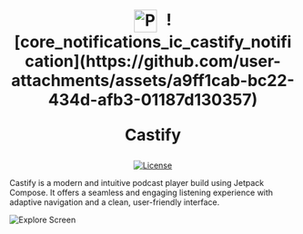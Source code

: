 <h1 align="center">
  <img src="" alt="Podcast Logo" width="40" height="40" style="vertical-align: middle; margin-right: 10px;"> 
  ![core_notifications_ic_castify_notification](https://github.com/user-attachments/assets/a9ff1cab-bc22-434d-afb3-01187d130357)

Castify
</h1>

<p align="center">
  <a href="https://opensource.org/licenses/Apache-2.0"><img alt="License" src="https://img.shields.io/badge/License-Apache%202.0-blue.svg"/></a>
</p>

Castify is a modern and intuitive podcast player build using Jetpack Compose. It offers a seamless and engaging listening experience with adaptive navigation and a clean, user-friendly interface. 

![Explore Screen](https://github.com/user-attachments/assets/f02abb44-cd63-4593-98d8-04342be2087b)
